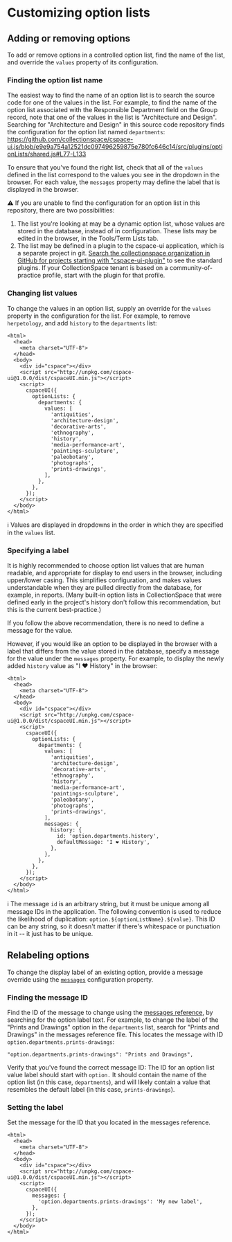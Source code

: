 # Customizing option lists

## Adding or removing options

To add or remove options in a controlled option list, find the name of the list, and override the `values` property of its configuration.

### Finding the option list name

The easiest way to find the name of an option list is to search the source code for one of the values in the list. For example, to find the name of the option list associated with the Responsible Department field on the Group record, note that one of the values in the list is "Architecture and Design". Searching for "Architecture and Design" in this source code repository finds the configuration for the option list named `departments`: https://github.com/collectionspace/cspace-ui.js/blob/e9e9a754a12521dc097496259875e780fc646c14/src/plugins/optionLists/shared.js#L77-L133

To ensure that you've found the right list, check that all of the `values` defined in the list correspond to the values you see in the dropdown in the browser. For each value, the `messages` property may define the label that is displayed in the browser.

⚠️ If you are unable to find the configuration for an option list in this repository, there are two possibilities:
1. The list you're looking at may be a dynamic option list, whose values are stored in the database, instead of in configuration. These lists may be edited in the browser, in the Tools/Term Lists tab.
1. The list may be defined in a plugin to the cspace-ui application, which is a separate project in git. [Search the collectionspace organization in GitHub for projects starting with "cspace-ui-plugin"](https://github.com/collectionspace?q=cspace-ui-plugin&type=&language=) to see the standard plugins. If your CollectionSpace tenant is based on a community-of-practice profile, start with the plugin for that profile.

### Changing list values

To change the values in an option list, supply an override for the `values` property in the configuration for the list. For example, to remove `herpetology`, and add `history` to the `departments` list:

```
<html>
  <head>
    <meta charset="UTF-8">
  </head>
  <body>
    <div id="cspace"></div>
    <script src="http://unpkg.com/cspace-ui@1.0.0/dist/cspaceUI.min.js"></script>
    <script>
      cspaceUI({
        optionLists: {
          departments: {
            values: [
              'antiquities',
              'architecture-design',
              'decorative-arts',
              'ethnography',
              'history',
              'media-performance-art',
              'paintings-sculpture',
              'paleobotany',
              'photographs',
              'prints-drawings',
            ],
          },
        },
      });
    </script>
  </body>
</html>
```

ℹ️ Values are displayed in dropdowns in the order in which they are specified in the `values` list.

### Specifying a label

It is highly recommended to choose option list values that are human readable, and appropriate for display to end users in the browser, including upper/lower casing. This simplifies configuration, and makes values understandable when they are pulled directly from the database, for example, in reports. (Many built-in option lists in CollectionSpace that were defined early in the project's history don't follow this recommendation, but this is the current best-practice.)

If you follow the above recommendation, there is no need to define a message for the value.

However, if you would like an option to be displayed in the browser with a label that differs from the value stored in the database, specify a message for the value under the `messages` property. For example, to display the newly added `history` value as "I ❤️ History" in the browser:

```
<html>
  <head>
    <meta charset="UTF-8">
  </head>
  <body>
    <div id="cspace"></div>
    <script src="http://unpkg.com/cspace-ui@1.0.0/dist/cspaceUI.min.js"></script>
    <script>
      cspaceUI({
        optionLists: {
          departments: {
            values: [
              'antiquities',
              'architecture-design',
              'decorative-arts',
              'ethnography',
              'history',
              'media-performance-art',
              'paintings-sculpture',
              'paleobotany',
              'photographs',
              'prints-drawings',
            ],
            messages: {
              history: {
                id: 'option.departments.history',
                defaultMessage: 'I ❤️ History',
              },
            },
          },
        },
      });
    </script>
  </body>
</html>
```

ℹ️ The message `id` is an arbitrary string, but it must be unique among all message IDs in the application. The following convention is used to reduce the likelihood of duplication: `option.${optionListName}.${value}`. This ID can be any string, so it doesn't matter if there's whitespace or punctuation in it -- it just has to be unique.

## Relabeling options

To change the display label of an existing option, provide a message override using the [`messages`](../README.md#messages) configuration property.

### Finding the message ID

Find the ID of the message to change using the [messages reference](../messages.js), by searching for the option label text. For example, to change the label of the "Prints and Drawings" option in the `departments` list, search for "Prints and Drawings" in the messages reference file. This locates the message with ID `option.departments.prints-drawings`:

```
"option.departments.prints-drawings": "Prints and Drawings",
```

Verify that you've found the correct message ID: The ID for an option list value label should start with `option.` It should contain the name of the option list (in this case, `departments`), and will likely contain a value that resembles the default label (in this case, `prints-drawings`).

### Setting the label

Set the message for the ID that you located in the messages reference.

```
<html>
  <head>
    <meta charset="UTF-8">
  </head>
  <body>
    <div id="cspace"></div>
    <script src="http://unpkg.com/cspace-ui@1.0.0/dist/cspaceUI.min.js"></script>
    <script>
      cspaceUI({
        messages: {
          'option.departments.prints-drawings': 'My new label',
        },
      });
    </script>
  </body>
</html>
```
